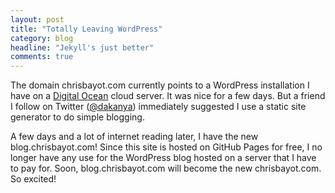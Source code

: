 ```yaml
---
layout: post
title: "Totally Leaving WordPress"
category: blog
headline: "Jekyll's just better"
comments: true
---
```

The domain chrisbayot.com currently points to a WordPress installation I have on a <a href="http://digitalocean.com">Digital Ocean</a> cloud server.  It was nice for a few days.  But a friend I follow on Twitter (<a href="http//twitter.com/dakanya">@dakanya</a>) immediately suggested I use a static site generator to do simple blogging.

A few days and a lot of internet reading later, I have the new blog.chrisbayot.com!  Since this site is hosted on GitHub Pages for free, I no longer have any use for the WordPress blog hosted on a server that I have to pay for.  Soon, blog.chrisbayot.com will become the new chrisbayot.com.  So excited!
